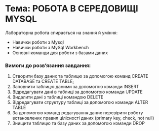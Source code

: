 # Тема: РОБОТА В СЕРЕДОВИЩІ MYSQL

Лабораторна робота спирається на знання й уміння: 
- Навички роботи з Mysql
- Навички роботи з MySql Workbench
- Основні команди для роботи з базами даних

### Вимоги до розв’язання завдання: <br>
1. Створити базу даних та таблицю за допомогою команд CREATE DATABASE та CREATE TABLE;
2. Заповнити таблицю даними за допомогою команди INSERT
3. Відредагувати дані в таблиці за допомогою команди UPDATE
4. Видалити дані з таблиці командою DELETE
5. Відредагувати стpуктуpу таблиці за допомогою команди ALTER TABLE
6. За допомогою команд редагування даних перевірити роботу встановлених правил цілісності даних (primary key, check, not null)
7. Знищити таблицю та базу даних за допомогою команди DROP